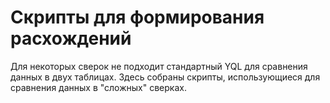 # Скрипты для формирования расхождений

Для некоторых сверок не подходит стандартный YQL для сравнения данных в двух таблицах. Здесь собраны скрипты, использующиеся для сравнения данных в "сложных" сверках.
